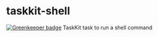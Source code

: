 # taskkit-shell

[![Greenkeeper badge](https://badges.greenkeeper.io/firstandthird/taskkit-shell.svg)](https://greenkeeper.io/)
TaskKit task to run a shell command
